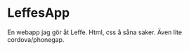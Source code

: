 LeffesApp
=========

En webapp jag gör åt Leffe. Html, css å såna saker. Även lite cordova/phonegap.
